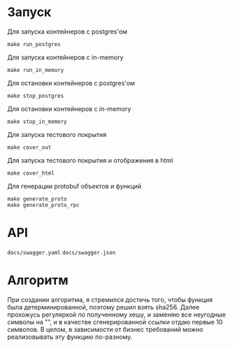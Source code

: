 # Запуск

Для запуска контейнеров с postgres'ом
```shell
make run_postgres
```

Для запуска контейнеров с in-memory
```shell
make run_in_memory
```
Для остановки контейнеров с postgres'ом
```shell
make stop_postgres
```

Для остановки контейнеров с in-memory
```shell
make stop_in_memory
```

Для запуска тестового покрытия
```shell
make cover_out
```

Для запуска тестового покрытия и отображения в html
```shell
make cover_html
```

Для генерации protobuf объектов и функций
```shell
make generate_proto
make generate_proto_rpc
```

# API

`docs/swagger.yaml`
`docs/swagger.json`

# Алгоритм

При создании алгоритма, я стремился достичь того, чтобы функция была детерминированной, поэтому решил взять sha256.
Далее прохожусь регуляркой по полученному хешу, и заменяю все неугодные символы на "", и в качестве сгенерированной ссылки отдаю первые 10 символов.
В целом, в зависимости от бизнес требований можно реализовывать эту функцию по-разному.
